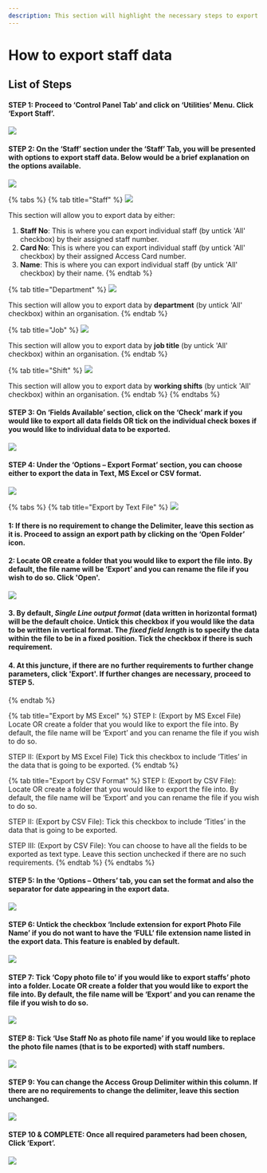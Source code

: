 ```yaml
---
description: This section will highlight the necessary steps to export staff data
---
```


# How to export staff data

## List of Steps

#### STEP 1: Proceed to ‘Control Panel Tab’ and click on ‘Utilities’ Menu. Click ‘Export Staff’.

![](../.gitbook/assets/untitled1.png)



#### STEP 2: On the ‘Staff’ section under the ‘Staff’ Tab, you will be presented with options to export staff data. Below would be a brief explanation on the options available. 

![](../.gitbook/assets/untitled2%20%2820%29.png)

{% tabs %}
{% tab title="Staff" %}
![](../.gitbook/assets/untitled3%20%2823%29.png)

This section will allow you to export data by either:

1. **Staff No**: This is where you can export individual staff \(by untick 'All' checkbox\) by their assigned staff number.
2. **Card No**: This is where you can export individual staff \(by untick 'All' checkbox\) by their assigned Access Card number.
3. **Name**: This is where you can export individual staff \(by untick 'All' checkbox\) by their name.
{% endtab %}

{% tab title="Department" %}
![](../.gitbook/assets/untitled4%20%2817%29.png)

This section will allow you to export data by **department** \(by untick 'All' checkbox\) within an organisation.
{% endtab %}

{% tab title="Job" %}
![](../.gitbook/assets/untitled5%20%285%29.png)

This section will allow you to export data by **job title** \(by untick 'All' checkbox\) within an organisation.
{% endtab %}

{% tab title="Shift" %}
![](../.gitbook/assets/untitled6%20%2827%29.png)

This section will allow you to export data by **working shifts** \(by untick 'All' checkbox\) within an organisation.
{% endtab %}
{% endtabs %}



#### STEP 3: On ‘Fields Available’ section, click on the ‘Check’ mark if you would like to export all data fields OR tick on the individual check boxes if you would like to individual data to be exported.

![](../.gitbook/assets/untitled7%20%2817%29.png)



#### STEP 4: Under the ‘Options – Export Format’ section, you can choose either to export the data in Text, MS Excel or CSV format.

![](../.gitbook/assets/untitled8%20%2815%29.png)

{% tabs %}
{% tab title="Export by Text File" %}
![](../.gitbook/assets/untitled11%20%283%29.png)

#### 1: If there is no requirement to change the Delimiter, leave this section as it is. Proceed to assign an export path by clicking on the ‘Open Folder’ icon.

#### 2: Locate OR create a folder that you would like to export the file into. By default, the file name will be ‘Export’ and you can rename the file if you wish to do so. Click 'Open'.

![](../.gitbook/assets/untitled10%20%288%29.png)



#### 3. By default, _Single Line output format_ \(data written in horizontal format\) will be the default choice. Untick this checkbox if you would like the data to be written in vertical format. The _fixed field length_ is to specify the data within the file to be in a fixed position. Tick the checkbox if there is such requirement. 

#### 4. At this juncture, if there are no further requirements to further change parameters, click 'Export'. If further changes are necessary, proceed to STEP 5.
{% endtab %}

{% tab title="Export by MS Excel" %}
STEP I: \(Export by MS Excel File\) Locate OR create a folder that you would like to export the file into. By default, the file name will be ‘Export’ and you can rename the file if you wish to do so.

STEP II: \(Export by MS Excel File\) Tick this checkbox to include ‘Titles’ in the data that is going to be exported.
{% endtab %}

{% tab title="Export by CSV Format" %}
STEP I: \(Export by CSV File\): Locate OR create a folder that you would like to export the file into. By default, the file name will be ‘Export’ and you can rename the file if you wish to do so.

STEP II: \(Export by CSV File\): Tick this checkbox to include ‘Titles’ in the data that is going to be exported.

STEP III: \(Export by CSV File\): You can choose to have all the fields to be exported as text type. Leave this section unchecked if there are no such requirements.
{% endtab %}
{% endtabs %}

#### 

#### STEP 5: In the ‘Options – Others’ tab, you can set the format and also the separator for date appearing in the export data.

![](../.gitbook/assets/untitled12%20%282%29.png)



#### STEP 6: Untick the checkbox ‘Include extension for export Photo File Name’ if you do not want to have the ‘FULL’ file extension name listed in the export data. This feature is enabled by default. 

![](../.gitbook/assets/untitled13%20%284%29.png)



#### STEP 7: Tick ‘Copy photo file to’ if you would like to export staffs’ photo into a folder. Locate OR create a folder that you would like to export the file into. By default, the file name will be ‘Export’ and you can rename the file if you wish to do so.

![](../.gitbook/assets/untitled14.png)



#### STEP 8: Tick ‘Use Staff No as photo file name’ if you would like to replace the photo file names \(that is to be exported\) with staff numbers.

![](../.gitbook/assets/untitled15.png)



#### STEP 9: You can change the Access Group Delimiter within this column. If there are no requirements to change the delimiter, leave this section unchanged.

![](../.gitbook/assets/untitled16.png)



#### STEP 10 & COMPLETE: Once all required parameters had been chosen, Click ‘Export’.

![](../.gitbook/assets/untitled17.png)

